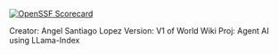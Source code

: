 [![OpenSSF Scorecard](https://api.securityscorecards.dev/projects/github.com/assantiagolopez000/World_Wiki/badge)](https://securityscorecards.dev/viewer/?uri=github.com/assantiagolopez000/World_Wiki)

Creator: Angel Santiago Lopez
Version: V1 of World Wiki 
Proj: Agent AI using LLama-Index 
